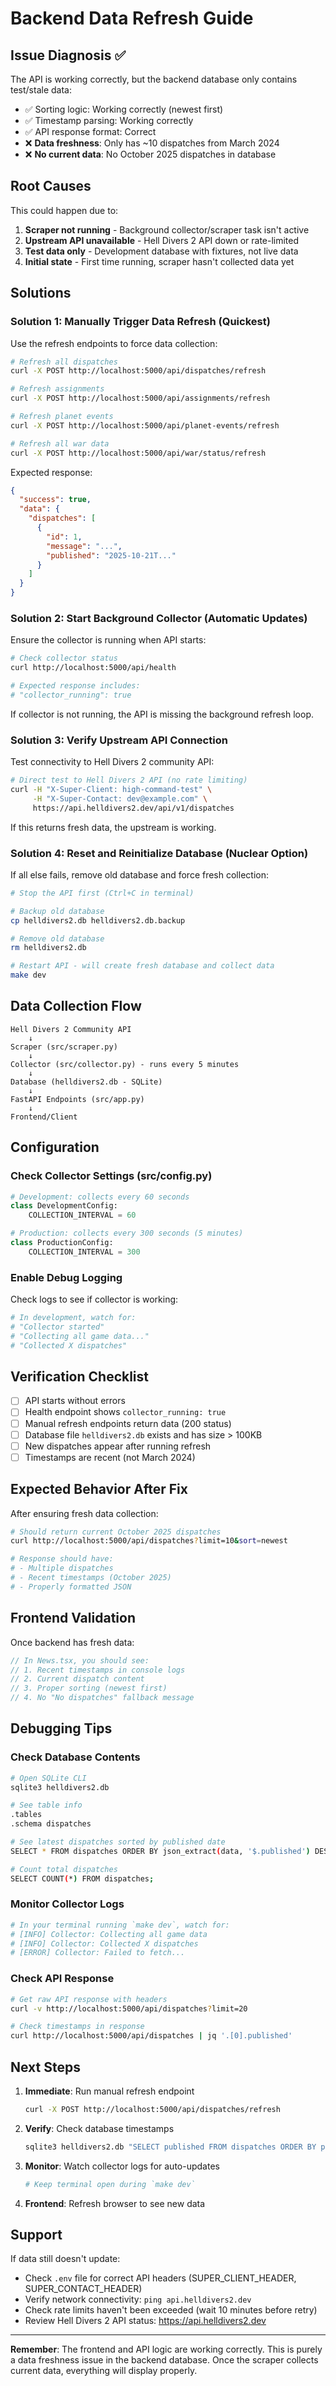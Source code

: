 # Backend Data Refresh Guide

## Issue Diagnosis ✅

The API is working correctly, but the backend database only contains test/stale data:

- ✅ Sorting logic: Working correctly (newest first)
- ✅ Timestamp parsing: Working correctly  
- ✅ API response format: Correct
- ❌ **Data freshness**: Only has ~10 dispatches from March 2024
- ❌ **No current data**: No October 2025 dispatches in database

## Root Causes

This could happen due to:

1. **Scraper not running** - Background collector/scraper task isn't active
2. **Upstream API unavailable** - Hell Divers 2 API down or rate-limited
3. **Test data only** - Development database with fixtures, not live data
4. **Initial state** - First time running, scraper hasn't collected data yet

## Solutions

### Solution 1: Manually Trigger Data Refresh (Quickest)

Use the refresh endpoints to force data collection:

```bash
# Refresh all dispatches
curl -X POST http://localhost:5000/api/dispatches/refresh

# Refresh assignments  
curl -X POST http://localhost:5000/api/assignments/refresh

# Refresh planet events
curl -X POST http://localhost:5000/api/planet-events/refresh

# Refresh all war data
curl -X POST http://localhost:5000/api/war/status/refresh
```

Expected response:
```json
{
  "success": true,
  "data": {
    "dispatches": [
      {
        "id": 1,
        "message": "...",
        "published": "2025-10-21T..."
      }
    ]
  }
}
```

### Solution 2: Start Background Collector (Automatic Updates)

Ensure the collector is running when API starts:

```bash
# Check collector status
curl http://localhost:5000/api/health

# Expected response includes:
# "collector_running": true
```

If collector is not running, the API is missing the background refresh loop.

### Solution 3: Verify Upstream API Connection

Test connectivity to Hell Divers 2 community API:

```bash
# Direct test to Hell Divers 2 API (no rate limiting)
curl -H "X-Super-Client: high-command-test" \
     -H "X-Super-Contact: dev@example.com" \
     https://api.helldivers2.dev/api/v1/dispatches
```

If this returns fresh data, the upstream is working.

### Solution 4: Reset and Reinitialize Database (Nuclear Option)

If all else fails, remove old database and force fresh collection:

```bash
# Stop the API first (Ctrl+C in terminal)

# Backup old database
cp helldivers2.db helldivers2.db.backup

# Remove old database  
rm helldivers2.db

# Restart API - will create fresh database and collect data
make dev
```

## Data Collection Flow

```
Hell Divers 2 Community API
    ↓
Scraper (src/scraper.py)
    ↓
Collector (src/collector.py) - runs every 5 minutes
    ↓
Database (helldivers2.db - SQLite)
    ↓
FastAPI Endpoints (src/app.py)
    ↓
Frontend/Client
```

## Configuration

### Check Collector Settings (src/config.py)

```python
# Development: collects every 60 seconds
class DevelopmentConfig:
    COLLECTION_INTERVAL = 60

# Production: collects every 300 seconds (5 minutes)  
class ProductionConfig:
    COLLECTION_INTERVAL = 300
```

### Enable Debug Logging

Check logs to see if collector is working:

```bash
# In development, watch for:
# "Collector started"
# "Collecting all game data..."
# "Collected X dispatches"
```

## Verification Checklist

- [ ] API starts without errors
- [ ] Health endpoint shows `collector_running: true`
- [ ] Manual refresh endpoints return data (200 status)
- [ ] Database file `helldivers2.db` exists and has size > 100KB
- [ ] New dispatches appear after running refresh
- [ ] Timestamps are recent (not March 2024)

## Expected Behavior After Fix

After ensuring fresh data collection:

```bash
# Should return current October 2025 dispatches
curl http://localhost:5000/api/dispatches?limit=10&sort=newest

# Response should have:
# - Multiple dispatches
# - Recent timestamps (October 2025)
# - Properly formatted JSON
```

## Frontend Validation

Once backend has fresh data:

```javascript
// In News.tsx, you should see:
// 1. Recent timestamps in console logs
// 2. Current dispatch content
// 3. Proper sorting (newest first)
// 4. No "No dispatches" fallback message
```

## Debugging Tips

### Check Database Contents

```bash
# Open SQLite CLI
sqlite3 helldivers2.db

# See table info
.tables
.schema dispatches

# See latest dispatches sorted by published date
SELECT * FROM dispatches ORDER BY json_extract(data, '$.published') DESC LIMIT 5;

# Count total dispatches
SELECT COUNT(*) FROM dispatches;
```

### Monitor Collector Logs

```bash
# In your terminal running `make dev`, watch for:
# [INFO] Collector: Collecting all game data
# [INFO] Collector: Collected X dispatches
# [ERROR] Collector: Failed to fetch...
```

### Check API Response

```bash
# Get raw API response with headers
curl -v http://localhost:5000/api/dispatches?limit=20

# Check timestamps in response
curl http://localhost:5000/api/dispatches | jq '.[0].published'
```

## Next Steps

1. **Immediate**: Run manual refresh endpoint
   ```bash
   curl -X POST http://localhost:5000/api/dispatches/refresh
   ```

2. **Verify**: Check database timestamps
   ```bash
   sqlite3 helldivers2.db "SELECT published FROM dispatches ORDER BY published DESC LIMIT 1;"
   ```

3. **Monitor**: Watch collector logs for auto-updates
   ```bash
   # Keep terminal open during `make dev`
   ```

4. **Frontend**: Refresh browser to see new data

## Support

If data still doesn't update:

- Check `.env` file for correct API headers (SUPER_CLIENT_HEADER, SUPER_CONTACT_HEADER)
- Verify network connectivity: `ping api.helldivers2.dev`
- Check rate limits haven't been exceeded (wait 10 minutes before retry)
- Review Hell Divers 2 API status: https://api.helldivers2.dev

---

**Remember**: The frontend and API logic are working correctly. This is purely a data freshness issue in the backend database. Once the scraper collects current data, everything will display properly.
